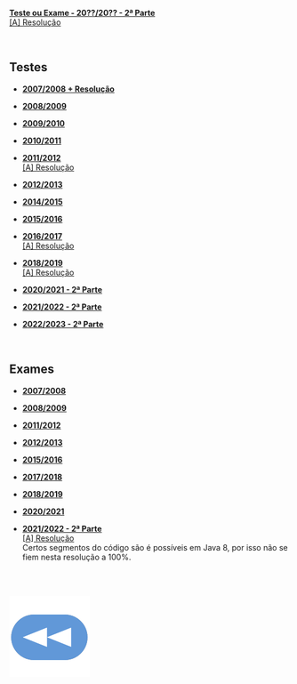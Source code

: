 [**Teste ou Exame - 20??/20?? - 2ª Parte**](POO-idfk-2021-pt2.pdf)
<br> [[A] Resolução](idfk-res.md)

<br>

## Testes
* [**2007/2008 + Resolução**](POO-Teste-0708-res.pdf)
* [**2008/2009**](POO-Teste-0809.pdf)
* [**2009/2010**](POO-Teste-0910.pdf)
* [**2010/2011**](POO-Teste-1011.pdf)
* [**2011/2012**](POO-Teste-1112.pdf)
<br> [[A] Resolução](POO-Teste-1112-res.pdf)
* [**2012/2013**](POO-Teste-1213.pdf)
* [**2014/2015**](POO-Teste-1415.pdf)
* [**2015/2016**](POO-Teste-1516.pdf)
* [**2016/2017**](POO-Teste-1617.pdf)
<br> [[A] Resolução](POO-Teste-1617-res.pdf)
* [**2018/2019**](POO-Teste-1819.pdf)
<br> [[A] Resolução](POO-Teste-1819-res.md)

* [**2020/2021 - 2ª Parte**](POO-Teste-2021-pt2.pdf)
* [**2021/2022 - 2ª Parte**](POO-Teste-2122-ParteII.pdf)
* [**2022/2023 - 2ª Parte**](POO-Teste-2223-ParteII.pdf)

<br>

## Exames
* [**2007/2008**](POO-Exame-0708.pdf)
* [**2008/2009**](POO-Exame-0809.pdf)
* [**2011/2012**](POO-Exame-1112.pdf)
* [**2012/2013**](POO-Exame-1213.pdf)
* [**2015/2016**](POO-Exame-1516.pdf)
* [**2017/2018**](POO-Exame-1718.pdf)
* [**2018/2019**](POO-Exame-1819.pdf)
* [**2020/2021**](POO-Exame-2021.pdf)

* [**2021/2022 - 2ª Parte**](POO-Exame-2122-ParteII.pdf)
<br>[[A] Resolução](https://chicoferreira.notion.site/Resolu-o-Exame-POO-2022-0c728ff5f7ed42a78ce0cca87f6d5658)
<br>Certos segmentos do código são é possíveis em Java 8, por isso não se fiem nesta resolução a 100%.

<br><br>

[![retroceder](https://raw.githubusercontent.com/David81820/Recursos-LCC/main/Rewind.png)](https://david81820.github.io/Recursos-LCC/2ano/2sem/POO)

